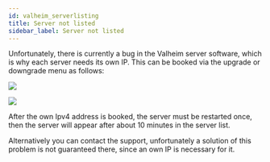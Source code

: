 ```yaml
---
id: valheim_serverlisting
title: Server not listed
sidebar_label: Server not listed
---
```


Unfortunately, there is currently a bug in the Valheim server software, which is why each server needs its own IP. This can be booked via the upgrade or downgrade menu as follows:

![](https://screensaver01.zap-hosting.com/index.php/s/rNdaCCn5wNzbpJp/preview)


![](https://screensaver01.zap-hosting.com/index.php/s/XGgBSNX4eXLJWX2/preview)


After the own Ipv4 address is booked, the server must be restarted once, then the server will appear after about 10 minutes in the server list.


Alternatively you can contact the support, unfortunately a solution of this problem is not guaranteed there, since an own IP is necessary for it.